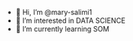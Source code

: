 - 👋 Hi, I’m @mary-salimi1
- 👀 I’m interested in DATA SCIENCE 
- 🌱 I’m currently learning SOM

<!---
mary-salimi1/mary-salimi1 is a ✨ special ✨ repository because its `README.md` (this file) appears on your GitHub profile.
You can click the Preview link to take a look at your changes.
--->
